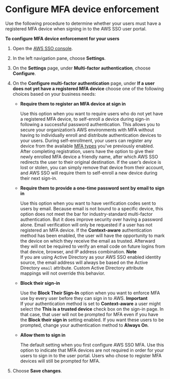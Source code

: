 # Configure MFA device enforcement<a name="how-to-configure-mfa-device-enforcement"></a>

Use the following procedure to determine whether your users must have a registered MFA device when signing in to the AWS SSO user portal\. 

**To configure MFA device enforcement for your users**

1. Open the [AWS SSO console](https://console.aws.amazon.com/singlesignon)\.

1. In the left navigation pane, choose **Settings**\.

1. On the **Settings** page, under **Multi\-factor authentication**, choose **Configure**\.

1. On the **Configure multi\-factor authentication** page, under **If a user does not yet have a registered MFA device** choose one of the following choices based on your business needs:
   + **Require them to register an MFA device at sign in**

     Use this option when you want to require users who do not yet have a registered MFA device, to self\-enroll a device during sign\-in following a successful password authentication\. This allows you to secure your organization’s AWS environments with MFA without having to individually enroll and distribute authentication devices to your users\. During self\-enrollment, your users can register any device from the available [MFA types](mfa-types.md) you've previously enabled\. After completing registration, users have the option to give their newly enrolled MFA device a friendly name, after which AWS SSO redirects the user to their original destination\. If the user’s device is lost or stolen, you can simply remove that device from their account, and AWS SSO will require them to self\-enroll a new device during their next sign\-in\.
   + **Require them to provide a one\-time password sent by email to sign in**

     Use this option when you want to have verification codes sent to users by email\. Because email is not bound to a specific device, this option does not meet the bar for industry\-standard multi\-factor authentication\. But it does improve security over having a password alone\. Email verification will only be requested if a user has not registered an MFA device\. If the **Context\-aware** authentication method has been enabled, the user will have the opportunity to mark the device on which they receive the email as trusted\. Afterward they will not be required to verify an email code on future logins from that device, browser, and IP address combination\.
**Note**  
If you are using Active Directory as your AWS SSO enabled identity source, the email address will always be based on the Active Directory `email` attribute\. Custom Active Directory attribute mappings will not override this behavior\. 
   + **Block their sign\-in**

     Use the **Block Their Sign\-In** option when you want to enforce MFA use by every user before they can sign in to AWS\.
**Important**  
If your authentication method is set to **Context\-aware** a user might select the **This is a trusted device** check box on the sign\-in page\. In that case, that user will not be prompted for MFA even if you have the **Block their sign in** setting enabled\. If you want these users to be prompted, change your authentication method to **Always On**\.
   + **Allow them to sign in**

     The default setting when you first configure AWS SSO MFA\. Use this option to indicate that MFA devices are not required in order for your users to sign in to the user portal\. Users who chose to register MFA devices will still be prompted for MFA\.

1. Choose **Save changes**\.
